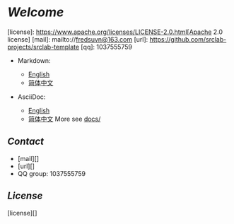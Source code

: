 # _Welcome_

[license]: https://www.apache.org/licenses/LICENSE-2.0.html[Apache 2.0 license]
[mail]: mailto://fredsuvn@163.com
[url]: https://github.com/srclab-projects/srclab-template
[qq]: 1037555759

<!--![logo](logo.svg)-->

- Markdown:
    * [English](README_en.md)
    * [简体中文](README_zh.md)

- AsciiDoc:
    * [English](README_en.adoc)
    * [简体中文](README_zh.adoc)
      More see [docs/](../docs/)

## _Contact_

* [mail][]
* [url][]
* QQ group: 1037555759

## _License_

[license][]